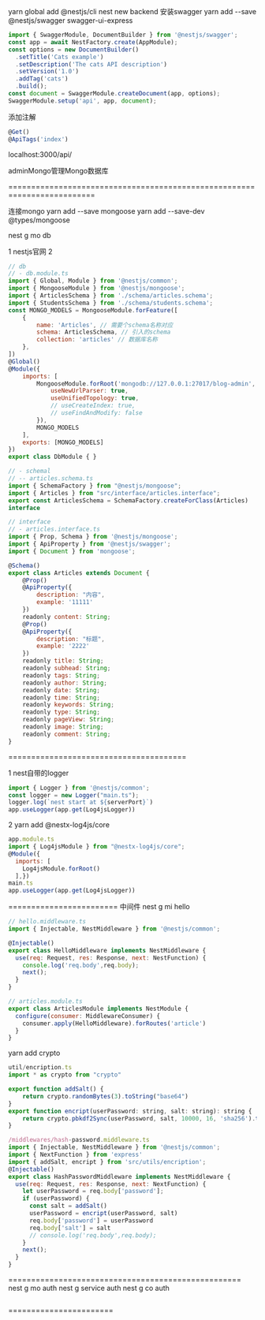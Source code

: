 yarn global add @nestjs/cli
nest new backend
安装swagger
yarn add --save @nestjs/swagger swagger-ui-express
```js
import { SwaggerModule, DocumentBuilder } from '@nestjs/swagger';
const app = await NestFactory.create(AppModule);
const options = new DocumentBuilder()
  .setTitle('Cats example')
  .setDescription('The cats API description')
  .setVersion('1.0')
  .addTag('cats')
  .build();
const document = SwaggerModule.createDocument(app, options);
SwaggerModule.setup('api', app, document);
```
添加注解
```js
@Get()
@ApiTags('index')
```
localhost:3000/api/

adminMongo管理Mongo数据库

=========================================================================

连接mongo
yarn add --save mongoose
yarn add  --save-dev @types/mongoose

nest g mo db

1 nestjs官网
2
```js
// db
// - db.module.ts
import { Global, Module } from '@nestjs/common';
import { MongooseModule } from '@nestjs/mongoose';
import { ArticlesSchema } from './schema/articles.schema';
import { StudentsSchema } from './schema/students.schema';
const MONGO_MODELS = MongooseModule.forFeature([
    {
        name: 'Articles', // 需要个schema名称对应
        schema: ArticlesSchema, // 引入的schema
        collection: 'articles' // 数据库名称
    },
])
@Global()
@Module({
    imports: [
        MongooseModule.forRoot('mongodb://127.0.0.1:27017/blog-admin', {
            useNewUrlParser: true,
            useUnifiedTopology: true,
            // useCreateIndex: true,
            // useFindAndModify: false
        }),
        MONGO_MODELS
    ],
    exports: [MONGO_MODELS]
})
export class DbModule { }

// - schemal
// -- articles.schema.ts
import { SchemaFactory } from "@nestjs/mongoose";
import { Articles } from "src/interface/articles.interface";
export const ArticlesSchema = SchemaFactory.createForClass(Articles)
interface

// interface
// - articles.interface.ts
import { Prop, Schema } from '@nestjs/mongoose';
import { ApiProperty } from '@nestjs/swagger';
import { Document } from 'mongoose';

@Schema()
export class Articles extends Document {
    @Prop()
    @ApiProperty({
        description: "内容",
        example: '11111'
    })
    readonly content: String;
    @Prop()
    @ApiProperty({
        description: "标题",
        example: '2222'
    })
    readonly title: String;
    readonly subhead: String;
    readonly tags: String;
    readonly author: String;
    readonly date: String;
    readonly time: String;
    readonly keywords: String;
    readonly type: String;
    readonly pageView: String;
    readonly image: String;
    readonly comment: String;
}
```

=======================================

1 nest自带的logger
```js
import { Logger } from '@nestjs/common';
const logger = new Logger("main.ts");
logger.log(`nest start at ${serverPort}`)
app.useLogger(app.get(Log4jsLogger))


```
2 yarn add @nestx-log4js/core
```js
app.module.ts
import { Log4jsModule } from "@nestx-log4js/core";
@Module({
  imports: [
    Log4jsModule.forRoot()
  ],})
main.ts
app.useLogger(app.get(Log4jsLogger))
```

========================
中间件
nest g mi hello

```js
// hello.middleware.ts
import { Injectable, NestMiddleware } from '@nestjs/common';

@Injectable()
export class HelloMiddleware implements NestMiddleware {
  use(req: Request, res: Response, next: NestFunction) {
    console.log('req.body',req.body);
    next();
  }
}

// articles.module.ts
export class ArticlesModule implements NestModule {
  configure(consumer: MiddlewareConsumer) {
    consumer.apply(HelloMiddleware).forRoutes('article')
  }
}

```
yarn add crypto

```js
util/encription.ts
import * as crypto from "crypto"

export function addSalt() {
    return crypto.randomBytes(3).toString("base64")
}
export function encript(userPassword: string, salt: string): string {
    return crypto.pbkdf2Sync(userPassword, salt, 10000, 16, 'sha256').toString('base64')
}

/middlewares/hash-password.middleware.ts
import { Injectable, NestMiddleware } from '@nestjs/common';
import { NextFunction } from 'express'
import { addSalt, encript } from 'src/utils/encription';
@Injectable()
export class HashPasswordMiddleware implements NestMiddleware {
  use(req: Request, res: Response, next: NextFunction) {
    let userPassword = req.body['password'];
    if (userPassword) {
      const salt = addSalt()
      userPassword = encript(userPassword, salt)
      req.body['password'] = userPassword
      req.body['salt'] = salt
      // console.log('req.body',req.body);
    }
    next();
  }
}

```

===================================================
nest g mo auth
nest g service auth
nest g co auth

```js


```


=======================